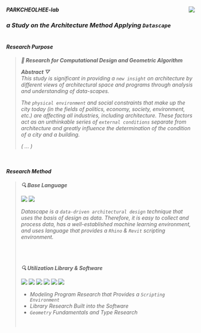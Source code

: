 <div align="left">
<img src="https://komarev.com/ghpvc/?username=parkcheolhee-lab&&style=flat-square" align="right" />

##### ___PARKCHEOLHEE-lab___
### ___a Study on the Architecture Method Applying `Datascape`___ </div>
#  
#### ___Research Purpose___<br>

> ___📖 Research for Computational Design and Geometric Algorithm___
>
> ___Abstract ▽___<br>
> _This study is significant in providing a `new insight` on architecture by different views of architectural space and programs through analysis and understanding of data-scapes._
> 
> _The `physical environment` and social constraints that make up the city today (in the fields of politics, economy, society, environment, etc.) are affecting all industries, including architecture. These factors act as an unthinkable series of `external conditions` separate from architecture and greatly influence the determination of the condition of a city and a building._
> 
> _( ... )_
<br>

#### ___Research Method___<br>
> ___🔍 Base Language___
> 
> <img src="https://img.shields.io/badge/python-3776AB?style=for-the-badge&logo=python&logoColor=white"/> <img src="https://img.shields.io/badge/csharp-239120?style=for-the-badge&logo=csharp&logoColor=white"/>
> 
>  _Datascape is a `data-driven architectural design` technique that uses the basis of design as data. Therefore, it is easy to collect and process data, has a well-established machine learning environment, and uses language that provides a `Rhino` & `Revit` scripting environment._<br>
>
> 　<br><br>
> 
>  ___🔍 Utilization Library & Software___
> 
> <img src="https://img.shields.io/badge/rhino-2d2f34?style=for-the-badge&logo=rhinoceros&logoColor=white"/> <img src="https://img.shields.io/badge/rhinoscriptsyntax-2d2f34?style=for-the-badge&logo=rhinoceros&logoColor=white"/> <img src="https://img.shields.io/badge/ghpythonlib-83b81a?style=for-the-badge&logo=gimp&logoColor=white"/> <img src="https://img.shields.io/badge/galapagos-ff4154?style=for-the-badge&logo=runkit&logoColor=white"/> <img src="https://img.shields.io/badge/revit-0061ff?style=for-the-badge&logo=rakuten&logoColor=white"/> <img src="https://img.shields.io/badge/qgis-589632?style=for-the-badge&logo=qgis&logoColor=white"/>
> 
> - _Modeling Program Research that Provides a `Scripting Environment`_
> - _Library Research Built into the Software_
> - _`Geometry` Fundamentals and Type Research_
> <br>
<br>
